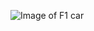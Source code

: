 ![Image of F1 car](https://cdn-1.motorsport.com/images/amp/2d1Wrw3Y/s6/formula-1-red-bull-racing-laun-3.jpg)
